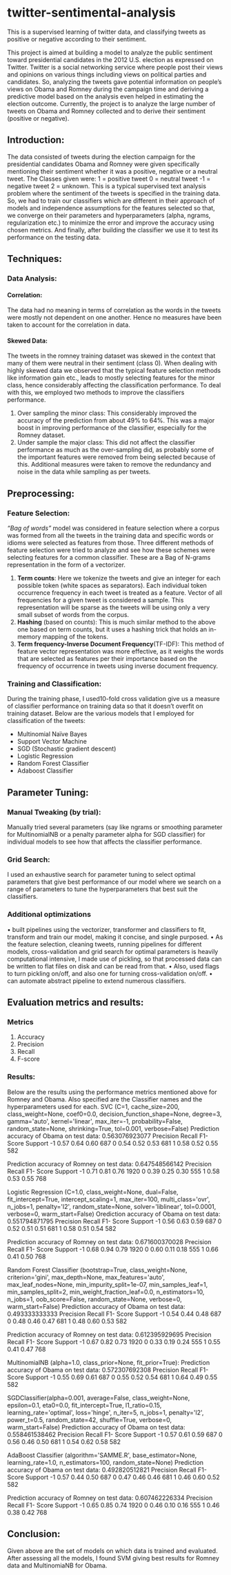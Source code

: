 # twitter-sentimental-analysis
This is a supervised learning of twitter data, and classifying tweets as positive or negative according to their sentiment.

This project is aimed at building a model to analyze the public sentiment toward presidential candidates in the 2012 U.S. election as expressed on Twitter. Twitter is a social networking service where people post their views and opinions on various things including views on political parties and candidates. So, analyzing the tweets gave potential information on people’s views on Obama and Romney during the campaign time and deriving a predictive model based on the analysis even helped in estimating the election outcome. Currently, the project is to analyze the large number of tweets on Obama and Romney collected and to derive their sentiment (positive or negative). 

## Introduction:
The data consisted of tweets during the election campaign for the presidential candidates Obama and Romney were given specifically mentioning their sentiment whether it was a positive, negative or a neutral tweet. The Classes given were:
	1 = positive tweet
	0 = neutral tweet
 -1 = negative tweet
	2 = unknown.
This is a typical supervised text analysis problem where the sentiment of the tweets is specified in the training data. So, we had to train our classifiers which are different in their approach of models and independence assumptions for the features selected so that, we converge on their parameters and hyperparameters (alpha, ngrams, regularization etc.) to minimize the error and improve the accuracy using chosen metrics. And finally, after building the classifier we use it to test its performance on the testing data.


## Techniques:
### Data Analysis:
#### Correlation: 
The data had no meaning in terms of correlation as the words in the tweets were mostly not dependent on one another. Hence no measures have been taken to account for the correlation in data.
#### Skewed Data: 
The tweets in the romney training dataset was skewed in the context that many of them were neutral in their sentiment (class 0). When dealing with highly skewed data we observed that the typical feature selection methods like information gain etc., leads to mostly selecting features for the minor class, hence considerably affecting the classification performance. 
To deal with this, we employed two methods to improve the classifiers performance.
1.	Over sampling the minor class: This considerably improved the accuracy of the prediction from about 49% to 64%. This was a major boost in improving performance of the classifier, especially for the Romney dataset.
2.	Under sample the major class: This did not affect the classifier performance as much as the over-sampling did, as probably some of the important features were removed from being selected because of this.
Additional measures were taken to remove the redundancy and noise in the data while sampling as per tweets.
## Preprocessing:
### Feature Selection:
*“Bag of words”* model was considered in feature selection where a corpus was formed from all the tweets in the training data and specific words or idioms were selected as features from those. Three different methods of feature selection were tried to analyze and see how these schemes were selecting features for a common classifier. These are a Bag of N-grams representation in the form of a vectorizer.
1. **Term counts**:  Here we tokenize the tweets and give an integer for each possible token (white spaces as separators). Each individual token occurrence frequency in each tweet is treated as a feature. Vector of all frequencies for a given tweet is considered a sample. This representation will be sparse as the tweets will be using only a very small subset of words from the corpus.
2. **Hashing** (based on counts): This is much similar method to the above one based on term counts, but it uses a hashing trick that holds an in-memory mapping of the tokens.
3. **Term frequency-Inverse Document Frequency**(TF-IDF): This method of feature vector representation was more effective, as it weighs the words that are selected as features per their importance based on the frequency of occurrence in tweets using inverse document frequency.
### Training and Classification:
During the training phase, I used10-fold cross validation give us a measure of classifier performance on training data so that it doesn’t overfit on training dataset.
Below are the various models that I employed for classification of the tweets:
- Multinomial Naïve Bayes
- Support Vector Machine
- SGD (Stochastic gradient descent)
- Logistic Regression
- Random Forest Classifier
- Adaboost Classifier
## Parameter Tuning:
### Manual Tweaking (by trial):
Manually tried several parameters (say like ngrams or smoothing parameter for MultinomialNB or a penalty parameter alpha for SGD classifier) for individual models to see how that affects the classifier performance.
### Grid Search:
I used an exhaustive search for parameter tuning to select optimal parameters that give best performance of our model where we search on a range of parameters to tune the hyperparameters that best suit the classifiers.
### Additional optimizations
• built pipelines using the vectorizer, transformer and classifiers to fit, transform and train our model, making it concise, and single purposed.
• As the feature selection, cleaning tweets, running pipelines for different models, cross-validation and grid search for optimal parameters is heavily computational intensive, I made use of pickling, so that processed data can be written to flat files on disk and can be read from that.
• Also, used flags to turn pickling on/off, and also one for turning cross-validation on/off.
• can automate abstract pipeline to extend numerous classifiers.
## Evaluation metrics and results:
### Metrics 
1. Accuracy
2. Precision
3. Recall
4. F-score
### Results:
Below are the results using the performance metrics mentioned above for Romney and Obama. Also specified are the Classifier names and the hyperparameters used for each.
SVC (C=1, cache_size=200, class_weight=None, coef0=0.0, decision_function_shape=None, degree=3, gamma='auto', kernel='linear', max_iter=-1, probability=False, random_state=None, shrinking=True, tol=0.001, verbose=False)
Prediction accuracy of Obama on test data:  0.563076923077
	Precision	Recall	F1- Score	Support
-1	0.57    	0.64	0.60	687
0	0.54	0.52	0.53	681
1	0.58	0.52	0.55	582

Prediction accuracy of Romney on test data:  0.647548566142
	Precision	Recall	F1- Score	Support
-1	0.71    	0.81	0.76	1920
0	0.39	0.25	0.30	555
1	0.58	0.53	0.55	768

Logistic Regression (C=1.0, class_weight=None, dual=False, fit_intercept=True, intercept_scaling=1, max_iter=100, multi_class='ovr', n_jobs=1, penalty='l2', random_state=None, solver='liblinear', tol=0.0001, verbose=0, warm_start=False)
Orediction accuracy of Obama on test data:  0.551794871795
	Precision	Recall	F1- Score	Support
-1	0.56    	0.63	0.59	687
0	0.52	0.51	0.51	681
1	0.58	0.51	0.54	582

Prediction accuracy of Romney on test data:  0.671600370028
	Precision	Recall	F1- Score	Support
-1	0.68   	0.94	0.79	1920
0	0.60	0.11	0.18	555
1	0.66	0.41	0.50	768

Random Forest Classifier (bootstrap=True, class_weight=None, criterion='gini', max_depth=None, max_features='auto', max_leaf_nodes=None, min_impurity_split=1e-07, min_samples_leaf=1, min_samples_split=2, min_weight_fraction_leaf=0.0, n_estimators=10, n_jobs=1, oob_score=False, random_state=None, verbose=0, warm_start=False)
Prediction accuracy of Obama on test data:  0.493333333333
	Precision	Recall	F1- Score	Support
-1	0.54    	0.44	0.48	687
0	0.48	0.46	0.47	681
1	0.48	0.60	0.53	582

Prediction accuracy of Romney on test data:  0.612395929695
	Precision	Recall	F1- Score	Support
-1	0.67   	0.82	0.73	1920
0	0.33	0.19	0.24	555
1	0.55	0.41	0.47	768


MultinomialNB (alpha=1.0, class_prior=None, fit_prior=True): 
Prediction accuracy of Obama on test data:  0.572307692308
	Precision	Recall	F1- Score	Support
-1	0.55      	0.69	0.61	687
0	0.55	0.52	0.54	681
1	0.64	0.49	0.55	582

SGDClassifier(alpha=0.001, average=False, class_weight=None, epsilon=0.1, eta0=0.0, fit_intercept=True, l1_ratio=0.15, learning_rate='optimal', loss='hinge', n_iter=5, n_jobs=1, penalty='l2', power_t=0.5, random_state=42, shuffle=True, verbose=0, warm_start=False)
Prediction accuracy of Obama on test data:  0.558461538462
	Precision	Recall	F1- Score	Support
-1	0.57     	0.61	0.59	687
0	0.56	0.46	0.50	681
1	0.54	0.62	0.58	582

AdaBoost Classifier (algorithm='SAMME.R', base_estimator=None, learning_rate=1.0, n_estimators=100, random_state=None)
Prediction accuracy of Obama on test data:  0.492820512821
	Precision	Recall	F1- Score	Support
-1	0.57    	0.44	0.50	687
0	0.47	0.46	0.46	681
1	0.46	0.60	0.52	582

Prediction accuracy of Romney on test data:  0.607462226334
	Precision	Recall	F1- Score	Support
-1	0.65  	0.85	0.74	1920
0	0.46	0.10	0.16	555
1	0.46	0.38	0.42	768

## Conclusion:
Given above are the set of models on which data is trained and evaluated. After assessing all the models, I found SVM giving best results for Romney data and MultinomiaNB for Obama.
